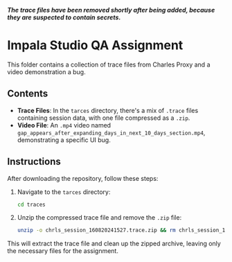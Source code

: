 _**The trace files have been removed shortly after being added, because they are suspected to contain secrets.**_

# Impala Studio QA Assignment

This folder contains a collection of trace files from Charles Proxy and a video demonstration a bug.

## Contents
- **Trace Files**: In the `tarces` directory, there's a mix of `.trace` files containing session data, with one file compressed as a `.zip`.
- **Video File**: An `.mp4` video named `gap_appears_after_expanding_days_in_next_10_days_section.mp4`, demonstrating a specific UI bug.

## Instructions

After downloading the repository, follow these steps:

1. Navigate to the `tarces` directory:
   ```bash
   cd traces
   ```
2. Unzip the compressed trace file and remove the `.zip` file:
   ```bash
   unzip -o chrls_session_160820241527.trace.zip && rm chrls_session_160820241527.trace.zip
   ```

This will extract the trace file and clean up the zipped archive, leaving only the necessary files for the assignment.
